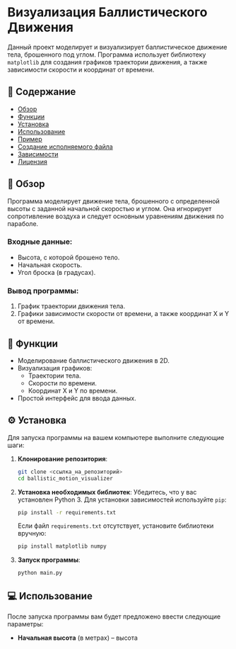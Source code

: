 # Визуализация Баллистического Движения

Данный проект моделирует и визуализирует баллистическое движение тела, брошенного под углом. Программа использует библиотеку `matplotlib` для создания графиков траектории движения, а также зависимости скорости и координат от времени.

## 📄 Содержание

- [Обзор](#обзор)
- [Функции](#функции)
- [Установка](#установка)
- [Использование](#использование)
- [Пример](#пример)
- [Создание исполняемого файла](#создание-исполняемого-файла)
- [Зависимости](#зависимости)
- [Лицензия](#лицензия)

## 📌 Обзор

Программа моделирует движение тела, брошенного с определенной высоты с заданной начальной скоростью и углом. Она игнорирует сопротивление воздуха и следует основным уравнениям движения по параболе.

### Входные данные:
- Высота, с которой брошено тело.
- Начальная скорость.
- Угол броска (в градусах).

### Вывод программы:
1. График траектории движения тела.
2. Графики зависимости скорости от времени, а также координат X и Y от времени.

## 🚀 Функции

- Моделирование баллистического движения в 2D.
- Визуализация графиков:
  - Траектории тела.
  - Скорости по времени.
  - Координат X и Y по времени.
- Простой интерфейс для ввода данных.

## ⚙️ Установка

Для запуска программы на вашем компьютере выполните следующие шаги:

1. **Клонирование репозитория**:
    ```bash
    git clone <ссылка_на_репозиторий>
    cd ballistic_motion_visualizer
    ```

2. **Установка необходимых библиотек**:
    Убедитесь, что у вас установлен Python 3. Для установки зависимостей используйте `pip`:
    ```bash
    pip install -r requirements.txt
    ```

    Если файл `requirements.txt` отсутствует, установите библиотеки вручную:
    ```bash
    pip install matplotlib numpy
    ```

3. **Запуск программы**:
    ```bash
    python main.py
    ```

## 💻 Использование

После запуска программы вам будет предложено ввести следующие параметры:
- **Начальная высота** (в метрах) – высота
